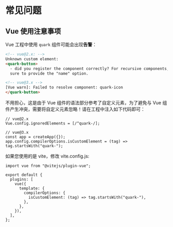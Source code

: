 # 常见问题

## Vue 使用注意事项

Vue 工程中使用 `quark` 组件可能会出现**告警**：

```html
<!-- vue@2.x: -->
Unknown custom element:
<quark-button>
  - did you register the component correctly? For recursive components, make
  sure to provide the "name" option.

<!-- vue@3.x -->
[Vue warn]: Failed to resolve component: quark-icon
</quark-button>
```

不用担心，这是由于 Vue 组件的语法部分参考了自定义元素，为了避免与 Vue 组件产生冲突，需要将自定义元素忽略！请在工程中注入如下代码即可：

```tsx
// vue@2.x
Vue.config.ignoredElements = [/^quark-/];

// vue@3.x
const app = createApp({});
app.config.compilerOptions.isCustomElement = (tag) => tag.startsWith("quark-");
```

如果您使用的是 vite，修改 vite.config.js:

```tsx
import vue from "@vitejs/plugin-vue";

export default {
  plugins: [
    vue({
      template: {
        compilerOptions: {
          isCustomElement: (tag) => tag.startsWith("quark-"),
        },
      },
    }),
  ],
};
```
